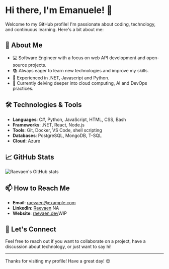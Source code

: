 # Hi there, I'm Emanuele! 👋

Welcome to my GitHub profile! I'm passionate about coding, technology, and continuous learning. Here's a bit about me:

## 🚀 About Me

- 💻 Software Engineer with a focus on web API development and open-source projects.
- 📚 Always eager to learn new technologies and improve my skills.
- 🔧 Experienced in .NET, Javascript and Python.
- 🌱 Currently delving deeper into cloud computing, AI and DevOps practices.

## 🛠️ Technologies & Tools

- **Languages**: C#, Python, JavaScript, HTML, CSS, Bash
- **Frameworks**: .NET, React, Node.js
- **Tools**: Git, Docker, VS Code, shell scripting
- **Databases**: PostgreSQL, MongoDB, T-SQL
- **Cloud**: Azure

## 📈 GitHub Stats

![Raevaen's GitHub stats](https://github-readme-stats.vercel.app/api?username=Raevaen&show_icons=true&theme=radical)

## 📫 How to Reach Me

- **Email**: [raevaen@example.com](mailto:xvcicciox@live.com)
- **LinkedIn**: [Raevaen](https://www.linkedin.com/in/raevaen/) NA
- **Website**: [raevaen.dev](https://raevaen.dev)WIP

## 💬 Let's Connect

Feel free to reach out if you want to collaborate on a project, have a discussion about technology, or just want to say hi!

---

Thanks for visiting my profile! Have a great day! 😊
